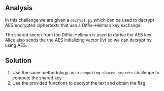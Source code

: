 ## Analysis
In this challenge we are given a `decrypt.py` which can be used to decrypt AES encrypted ciphertexts that use a Diffie-Hellman key exchange. 

The shared secret from the Diffie-Hellman is used to derive the AES key. Alice also sends the the AES initializing vector (iv) so we can decrypt by using AES.

## Solution
1. Use the same methodology as in `computing-shared-secrets` challenge to compute the shared key.
2. Use the provided functions to dectypt the text and obtain the flag.

